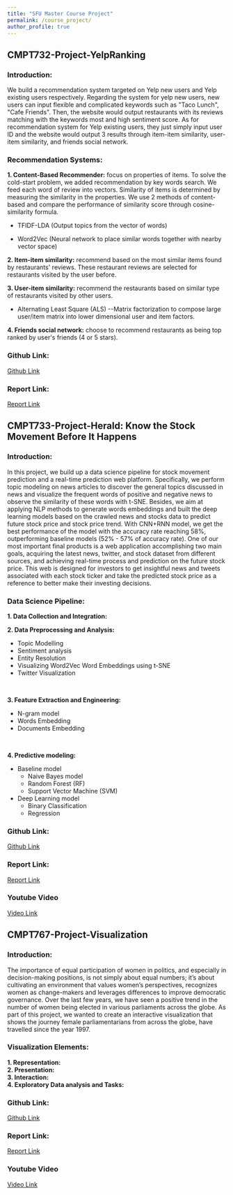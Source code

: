 ```yaml
---
title: "SFU Master Course Project"
permalink: /course_project/
author_profile: true
---
```


## CMPT732-Project-YelpRanking
### Introduction:
We build a recommendation system targeted on Yelp new users and Yelp existing users respectively. Regarding the system for yelp new users, new users can input flexible and complicated
keywords such as "Taco Lunch", "Cafe Friends". Then, the website would output restaurants with its reviews matching with the keywords most and high sentiment score.
As for recommendation system for Yelp existing users, they just simply input user ID and the website would output 3 results through item-item similarity, user-item similarity, and friends
social network.

### Recommendation Systems:
**1. Content-Based Recommender:** focus on properties of items. To solve the cold-start problem, we added recommendation by key words search. We feed each word of review into vectors.
    Similarity of items is determined by measuring the similarity in the properties. We use 2 methods of content-based and compare the performance of similarity score through cosine-similarity formula.  <br>
* TFIDF-LDA  (Output topics from the vector of words)
- Word2Vec (Neural network to place similar words together with nearby vector space)

**2. Item-item similarity:** recommend based on the most similar items found by restaurants' reviews. These restaurant reviews are selected for restaurants visited by the user before. <br>

**3. User-item similarity:** recommend the restaurants based on similar type of restaurants visited by other users.
* Alternating Least Square (ALS) --Matrix factorization to compose large user/item matrix into lower dimensional user and item factors.

**4. Friends social network:** choose to recommend restaurants as being top ranked by user's friends (4 or 5 stars).

### Github Link:
[Github Link](https://github.com/denisechendd/course_project/tree/master/yelp_recommend)

### Report Link:
[Report Link](https://github.com/denisechendd/course_project/blob/master/yelp_recommend/Yelp_Project_Final_Report.pdf)


## CMPT733-Project-Herald: Know the Stock Movement Before It Happens
### Introduction:
In this project, we build up a data science pipeline for stock movement prediction and a real-time prediction web platform.
Specifically, we perform topic modeling on news articles to discover the general topics discussed in news and visualize the frequent words of positive and negative news to observe the similarity of these words with t-SNE.  Besides, we aim at applying NLP methods to generate words embeddings and built the deep learning models based on the crawled news and stocks data to predict future stock price and stock price trend. With CNN+RNN model, we get the best performance of the model with the accuracy rate reaching 58%, outperforming baseline models (52% - 57% of accuracy rate). One of our most important final products is a web application accomplishing two main goals, acquiring the latest news, twitter, and stock dataset from different sources, and achieving real-time process and prediction on the future stock price. This web is designed for investors to get insightful news and tweets associated with each stock ticker and take the predicted stock price as a reference to better make their investing decisions.

### Data Science Pipeline:
**1. Data Collection and Integration:**

**2. Data Preprocessing and Analysis:**
- Topic Modelling
- Sentiment analysis
- Entity Resolution
- Visualizing Word2Vec Word Embeddings using t-SNE
- Twitter Visualization
 <br>

**3. Feature Extraction and Engineering:**
- N-gram model
- Words Embedding
- Documents Embedding
 <br>

**4. Predictive modeling:**
- Baseline model
  - Naive Bayes model
  - Random Forest (RF)
  - Support Vector Machine (SVM)
- Deep Learning model
  - Binary Classification
  - Regression

### Github Link:
[Github Link](https://github.com/denisechendd/course_project/tree/master/StockPredict)

### Report Link:
[Report Link](https://github.com/denisechendd/course_project/blob/master/StockPredict/report.pdf)

### Youtube Video
[Video Link](https://youtu.be/b5wkez0ENVk)

## CMPT767-Project-Visualization
### Introduction:
The importance of equal participation of women in politics, and especially in decision-making positions, is not simply about equal numbers; it’s about cultivating an environment that values women’s perspectives, recognizes women as change-makers and leverages differences to improve democratic governance. Over the last few years, we have seen a positive trend in the number of women being elected in various parliaments across the globe. As part of this project, we wanted to create an interactive visualization that shows the journey female parliamentarians from across the globe, have travelled since the year 1997.

### Visualization Elements:
**1. Representation:** <br>
**2. Presentation:** <br>
**3. Interaction:** <br>
**4. Exploratory Data analysis and Tasks:**

### Github Link:
[Github Link](https://github.com/denisechendd/course_project/tree/master/Visualization)

### Report Link:
[Report Link](https://github.com/denisechendd/course_project/blob/master/Visualization/CMPT%20767%20%E2%80%93%20Visualization%20Report.pdf)

### Youtube Video
[Video Link](https://youtu.be/L3XZHmBvLTw)

